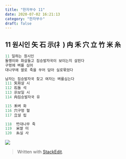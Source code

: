 ```yaml
---
title: "한자부수 11"
date: 2020-07-02 16:21:13
category: "한자부수"
draft: false
---
```

## 11 원시인 矢 石 示(礻) 禸 禾 穴 立 竹 米 糸 
```js
11 일하는 원시인
돌멩이와 화살들고 짐승발자국이 보이는지 살핀다
구멍에 벼를 심어 
대나무에 쌀로 죽을 쑤어 담아 실로묶었다

남자는 짐승발자국 찾고 여자는 벼를심는다
111 矢화살 시
112 石돌 석
113 示보일 시
114 禸짐승발자국 유

115 禾벼 화
116 穴구멍 혈
117 立설 립

118  竹대나무 죽
119  米쌀 미
120  糸실 사
```
![](https://i.ibb.co/dJnm78t/2020-07-03-2-43-31.png)

> Written with [StackEdit](https://stackedit.io/).
<!--stackedit_data:
eyJoaXN0b3J5IjpbMTUxNDIyNTc4MSwtMTgxMTYxOTE3OCwtNT
UzMTgzMTNdfQ==
-->